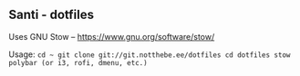 Santi - dotfiles
----------------

Uses GNU Stow – https://www.gnu.org/software/stow/

Usage: 
`cd ~
git clone git://git.notthebe.ee/dotfiles
cd dotfiles
stow polybar (or i3, rofi, dmenu, etc.)`
